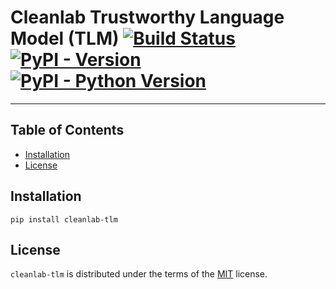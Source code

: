 # Cleanlab Trustworthy Language Model (TLM) [![Build Status](https://github.com/cleanlab/cleanlab-tlm/workflows/CI/badge.svg)](https://github.com/cleanlab/cleanlab-tlm/actions?query=workflow%3ACI) [![PyPI - Version](https://img.shields.io/pypi/v/cleanlab-tlm.svg)](https://pypi.org/project/cleanlab-tlm) [![PyPI - Python Version](https://img.shields.io/pypi/pyversions/cleanlab-tlm.svg)](https://pypi.org/project/cleanlab-tlm)

---

## Table of Contents

- [Installation](#installation)
- [License](#license)

## Installation

```console
pip install cleanlab-tlm
```

## License

`cleanlab-tlm` is distributed under the terms of the [MIT](https://spdx.org/licenses/MIT.html) license.
